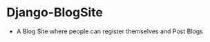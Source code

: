 # Django-BlogSite

<ul> 
  <li>A Blog Site where people can register themselves and Post Blogs </li>
</ul>
